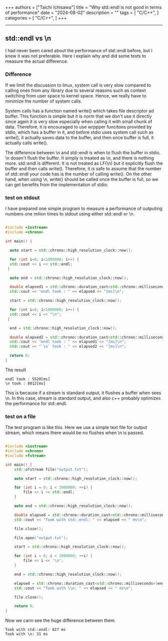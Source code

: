 +++
authors = ["Taichi Ichisawa"]
title = "Why std::endl is not good in terms of performance"
date = "2024-08-02"
description = ""
tags = [
    "C/C++",
]
categories = [
    "C/C++",
]
+++


***

## std::endl vs \n

I had never been cared about the performance of std::endl before, but I knew it was not preferable.
Here I explain why and did some tests to measure the actual difference.

### Difference

If we limit the discussion to linux, system call is very slow compared to calling ones from any library due to several reasons such as context switching from user space to kernel space.
Hence, we really have to minimize the number of system calls.

System calls has a function named write() which takes file descriptor ad buffer.
This function is simple but it is norm that we don't use it directly since again it is very slow especially when calling it with small chunk of data.
Therefore, it is encouraged to use wrppper funcitons provided by stdio, which has a buffer in it, and before stdio uses system call such as write(),
it actually saves data to the buffer, and then once buffer is full, it actually calls write().

The difference between \n and std::endl is when to flush the buffer in stdio. 
\n dosen't flush the buffer. It simply is treated as \n, and there is nothing more.
std::endl is different. It is not treated as LF(\n) but it explicitly flush the buffer and then calls write().
Therefore, it is safe to assume that the number of std::endl your code has is the number of calling write().
On the other hand, when using \n, write() should be called once the buffer is full, so we can get benefits from the implementation of stdio.

### test on stdout

I have prepared one simple program to measure a performance of outputing numbers one milion times to stdout using either std::endl or \n.

```cpp

#include <iostream>
#include <chrono>

int main() {

  auto start = std::chrono::high_resolution_clock::now();

  for (int i=0; i<1000000; i++) {
  std::cout << i << std::endl;
 }

  auto end = std::chrono::high_resolution_clock::now();

  double elapsed1 = std::chrono::duration_cast<std::chrono::milliseconds>(end-start).count();
  std::cout << "endl took : " << elapsed << "[ms]\n";

  start = std::chrono::high_resolution_clock::now();

  for (int i=0; i<1000000; i++) {
  std::cout << i << "\n";
 }

  end = std::chrono::high_resolution_clock::now();

  double elapsed2 = std::chrono::duration_cast<std::chrono::milliseconds>(end-start).count();
  std::cout << "endl took : " << elapsed1 << "[ms]\n";
  std::cout << "`\n` took : " << elapsed2 << "[ms]\n";

  return 0;
}

```

The result

```
endl took : 5520[ms]
\n took : 8012[ms]
```

This is because if a stream is standard output, it flushes a buffer when sees \n.
In this case, stream is standard output, and also c++ probably optimizes the performance for std::endl.

### test on a file

The test program is like this. Here we use a simple text file for output stream, which means there would be no flushes when \n is passed.

```cpp

#include <iostream>
#include <chrono>
#include <fstream>

int main() {
    std::ofstream file("output.txt");

    auto start = std::chrono::high_resolution_clock::now();

    for (int i = 0; i < 1000000; ++i) {
        file << i << std::endl;
    }

    auto end = std::chrono::high_resolution_clock::now();

    double elapsed = std::chrono::duration_cast<std::chrono::milliseconds>(end - start).count();
    std::cout << "Took with std::endl: " << elapsed << " ms\n";

    file.close();

    file.open("output.txt");

    start = std::chrono::high_resolution_clock::now();

    for (int i = 0; i < 1000000; ++i) {
        file << i << '\n';
    }

    end = std::chrono::high_resolution_clock::now();

    elapsed = std::chrono::duration_cast<std::chrono::milliseconds>(end - start).count();
    std::cout << "Took with \\n: " << elapsed << " ms\n";

    file.close();

    return 0;
}


```

Now we cann see the huge difference between them.

```
Took with std::endl: 827 ms
Took with \n: 31 ms
```

